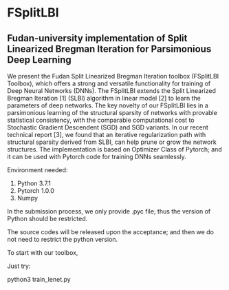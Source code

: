 # FSplitLBI
## Fudan-university implementation of Split Linearized Bregman Iteration for Parsimonious Deep Learning

We present the  Fudan Split Linearized Bregman Iteration toolbox (FSplitLBI Toolbox), which offers a strong and versatile functionality for training of Deep Neural Networks (DNNs). 
    The FSplitLBI extends the Split Linearized Bregman Iteration [1] (SLBI) algorithm in linear model [2] to learn the parameters of deep networks. The key novelty of our FSplitLBI lies 
    in a parsimonious learning of the structural sparsity of networks with provable statistical consistency, with the comparable computational cost to  Stochastic Gradient Descendent (SGD) and SGD variants.  In our recent 
    technical report [3], we found that an iterative regularization path with structural sparsity derived from  SLBI, can help prune or grow the  network structures.
    The implementation is based on Optimizer Class of Pytorch; and it can be used with Pytorch code for training DNNs seamlessly.


Environment needed:
1. Python 3.7.1
2. Pytorch 1.0.0
3. Numpy

In the submission process,  we only provide .pyc file; thus  the version of Python should be restricted.

The source codes will be released upon the acceptance; and then we do not need to restrict the python version.

To start with our toolbox, 

Just try:

python3 train_lenet.py
